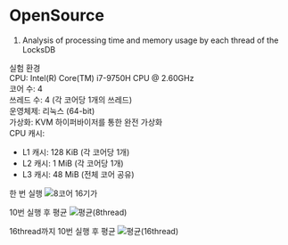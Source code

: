 # OpenSource

1) Analysis of processing time and memory usage by each thread of the LocksDB

실험 환경<br/>
CPU: Intel(R) Core(TM) i7-9750H CPU @ 2.60GHz<br/>
코어 수: 4<br/>
쓰레드 수: 4 (각 코어당 1개의 쓰레드)<br/>
운영체제: 리눅스 (64-bit)<br/>
가상화: KVM 하이퍼바이저를 통한 완전 가상화<br/>
CPU 캐시:
- L1 캐시: 128 KiB (각 코어당 1개)
- L2 캐시: 1 MiB (각 코어당 1개)
- L3 캐시: 48 MiB (전체 코어 공유)


한 번 실행
![8코어 16기가](https://github.com/user-attachments/assets/96729766-a052-4fb9-86b4-c7e9e58d8fd0)

10번 실행 후 평균
![평균(8thread)](https://github.com/user-attachments/assets/202eff01-a84d-4259-8ca8-3c04bad988af)

16thread까지 10번 실행 후 평균
![평균(16thread)](https://github.com/user-attachments/assets/5019f740-73f6-4dbb-ae44-ba58a8ab7150)
